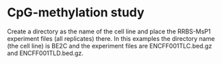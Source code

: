 # CpG-methylation study

Create a directory as the name of the cell line and place the RRBS-MsP1 experiment files (all replicates) there. In this examples the directory name (the cell line) is BE2C and the experiment files are ENCFF001TLC.bed.gz and ENCFF001TLD.bed.gz.
